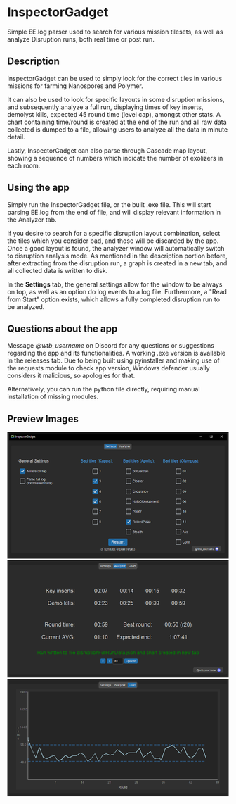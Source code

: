 # InspectorGadget

Simple EE.log parser used to search for various mission tilesets, as well as analyze Disruption runs, both real time or post run.

## Description

InspectorGadget can be used to simply look for the correct tiles in various missions for farming Nanospores and Polymer.

It can also be used to look for specific layouts in some disruption missions, and subsequently analyze a full run, displaying times of key inserts, demolyst kills, expected 45 round time (level cap), amongst other stats. A chart containing time/round is created at the end of the run and all raw data collected is dumped to a file, allowing users to analyze all the data in minute detail.

Lastly, InspectorGadget can also parse through Cascade map layout, showing a sequence of numbers which indicate the number of exolizers in each room.

## Using the app
Simply run the InspectorGadget file, or the built .exe file. This will start parsing EE.log from the end of file, and will display relevant information in the Analyzer tab. 

If you desire to search for a specific disruption layout combination, select the tiles which you consider bad, and those will be discarded by the app. Once a good layout is found, the analyzer window will automatically switch to disruption analysis mode. As mentioned in the description portion before, after extracting from the disruption run, a graph is created in a new tab, and all collected data is written to disk.

In the **Settings** tab, the general settings allow for the window to be always on top, as well as an option do log events to a log file. Furthermore, a "Read from Start" option exists, which allows a fully completed disruption run to be analyzed.

## Questions about the app
Message *@wtb_username* on Discord for any questions or suggestions regarding the app and its functionalities. A working .exe version is available in the releases tab. Due to being built using pyinstaller and making use of the requests module to check app version, Windows defender usually considers it malicious, so apologies for that.

Alternatively, you can run the python file directly, requiring manual installation of missing modules.

## Preview Images

![SettingsTab](AppImages/SettingsTab.png?)
![AnalyzerTab](AppImages/AnalyzerTab.png?)
![ChartTab](AppImages/ChartTab.png?)
